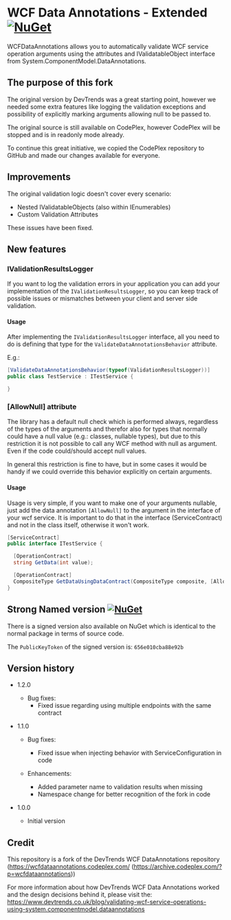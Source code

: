 # WCF Data Annotations - Extended [![NuGet](https://img.shields.io/nuget/v/Independer.WCFDataAnnotations.svg)](https://www.nuget.org/packages/Independer.WCFDataAnnotations) 

WCFDataAnnotations allows you to automatically validate WCF service operation arguments using the attributes and IValidatableObject interface from System.ComponentModel.DataAnnotations.

## The purpose of this fork
The original version by DevTrends was a great starting point, however we needed some extra features like logging the validation exceptions and possibility of explicitly marking arguments allowing null to be passed to. 

The original source is still available on CodePlex, however CodePlex will be stopped and is in readonly mode already.

To continue this great initiative, we copied the CodePlex repository to GitHub and made our changes available for everyone.

## Improvements
The original validation logic doesn't cover every scenario:
* Nested IValidatableObjects (also within IEnumerables)
* Custom Validation Attributes

These issues have been fixed.

## New features

### IValidationResultsLogger
If you want to log the validation errors in your application you can add your implementation of the `IValidationResultsLogger`, so you can keep track of possible issues or mismatches between your client and server side validation.

#### Usage
After implementing the `IValidationResultsLogger` interface, all you need to do is defining that type for the `ValidateDataAnnotationsBehavior` attribute.

E.g.:
```csharp
[ValidateDataAnnotationsBehavior(typeof(ValidationResultsLogger))]
public class TestService : ITestService {

}
```

### [AllowNull] attribute
The library has a default null check which is performed always, 
regardless of the types of the arguments and therefor also for types that normally could have a null value (e.g.: classes, nullable types), 
but due to this restriction it is not possible to call any WCF method with null as argument. Even if the code could/should accept null values.

In general this restriction is fine to have, but in some cases it would be handy if we could override this behavior explicitly on certain arguments.

#### Usage
Usage is very simple, if you want to make one of your arguments nullable, just add the data annotation `[AllowNull]` to the argument in the interface of your wcf service. It is important to do that in the interface (ServiceContract) and not in the class itself, otherwise it won't work.

```csharp
[ServiceContract]
public interface ITestService {

  [OperationContract]
  string GetData(int value);

  [OperationContract]
  CompositeType GetDataUsingDataContract(CompositeType composite, [AllowNull] CompositeType nullableType);
}
```

## Strong Named version [![NuGet](https://img.shields.io/nuget/v/Independer.WCFDataAnnotations-Signed.svg)](https://www.nuget.org/packages/Independer.WCFDataAnnotations-Signed)
There is a signed version also available on NuGet which is identical to the normal package in terms of source code.

The `PublicKeyToken` of the signed version is: `656e010cba88e92b`

## Version history

 * 1.2.0 
   * Bug fixes: 
     * Fixed issue regarding using multiple endpoints with the same contract
     
 * 1.1.0 
   * Bug fixes: 
     * Fixed issue when injecting behavior with ServiceConfiguration in code
     
   * Enhancements: 
     * Added parameter name to validation results when missing 
     * Namespace change for better recognition of the fork in code
      
 * 1.0.0 
   * Initial version

## Credit
This repository is a fork of the DevTrends WCF DataAnnotations repository (https://wcfdataannotations.codeplex.com/ (https://archive.codeplex.com/?p=wcfdataannotations))

For more information about how DevTrends WCF Data Annotations worked and the design decisions behind it, please visit the: https://www.devtrends.co.uk/blog/validating-wcf-service-operations-using-system.componentmodel.dataannotations
